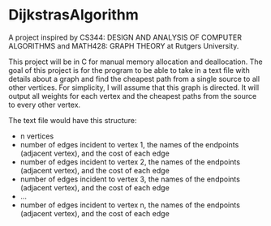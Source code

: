 # DijkstrasAlgorithm
A project inspired by CS344: DESIGN AND ANALYSIS OF COMPUTER ALGORITHMS and MATH428: GRAPH THEORY at Rutgers University.

This project will be in C for manual memory allocation and deallocation. The goal of this project is for the program to be able to take in a text file with details about a graph and find the cheapest path from a single source to all other vertices. For simplicity, I will assume that this graph is directed. It will output all weights for each vertex and the cheapest paths from the source to every other vertex.

The text file would have this structure:
- n vertices
- number of edges incident to vertex 1, the names of the endpoints (adjacent vertex), and the cost of each edge
- number of edges incident to vertex 2, the names of the endpoints (adjacent vertex), and the cost of each edge
- number of edges incident to vertex 3, the names of the endpoints (adjacent vertex), and the cost of each edge
- ...
- number of edges incident to vertex n, the names of the endpoints (adjacent vertex), and the cost of each edge
